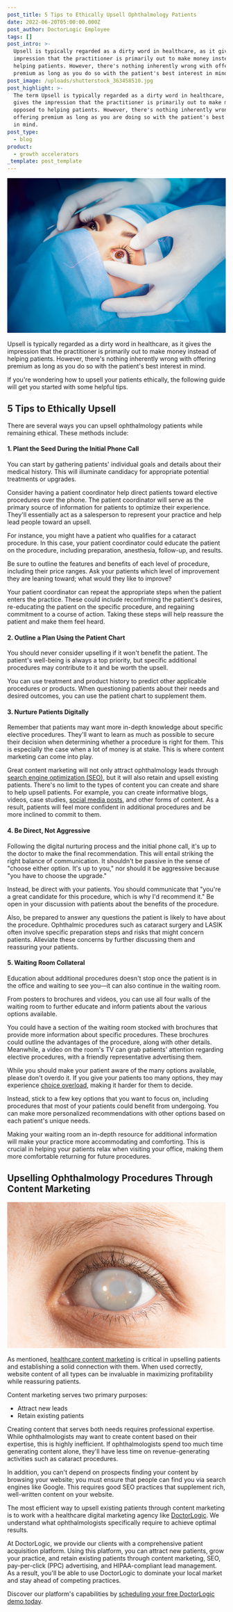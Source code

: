 ```yaml
---
post_title: 5 Tips to Ethically Upsell Ophthalmology Patients
date: 2022-06-20T05:00:00.000Z
post_author: DoctorLogic Employee
tags: []
post_intro: >-
  Upsell is typically regarded as a dirty word in healthcare, as it gives the
  impression that the practitioner is primarily out to make money instead of
  helping patients. However, there's nothing inherently wrong with offering
  premium as long as you do so with the patient's best interest in mind.
post_image: /uploads/shutterstock_363458510.jpg
post_highlight: >-
  The term Upsell is typically regarded as a dirty word in healthcare, as it
  gives the impression that the practitioner is primarily out to make money as
  opposed to helping patients. However, there's nothing inherently wrong with
  offering premium as long as you are doing so with the patient's best interest
  in mind.
post_type:
  - blog
product:
  - growth accelerators
_template: post_template
---
```


![](/uploads/shutterstock_363458510.jpg)

Upsell is typically regarded as a dirty word in healthcare, as it gives the impression that the practitioner is primarily out to make money instead of helping patients. However, there's nothing inherently wrong with offering premium as long as you do so with the patient's best interest in mind.

If you're wondering how to upsell your patients ethically, the following guide will get you started with some helpful tips.

## **5 Tips to Ethically Upsell**

There are several ways you can upsell ophthalmology patients while remaining ethical. These methods include:

#### **1. Plant the Seed During the Initial Phone Call**

You can start by gathering patients' individual goals and details about their medical history. This will illuminate candidacy for appropriate potential treatments or upgrades.

Consider having a patient coordinator help direct patients toward elective procedures over the phone. The patient coordinator will serve as the primary source of information for patients to optimize their experience. They'll essentially act as a salesperson to represent your practice and help lead people toward an upsell.

For instance, you might have a patient who qualifies for a cataract procedure. In this case, your patient coordinator could educate the patient on the procedure, including preparation, anesthesia, follow-up, and results.

Be sure to outline the features and benefits of each level of procedure, including their price ranges. Ask your patients which level of improvement they are leaning toward; what would they like to improve?

Your patient coordinator can repeat the appropriate steps when the patient enters the practice. These could include reconfirming the patient's desires, re-educating the patient on the specific procedure, and regaining commitment to a course of action. Taking these steps will help reassure the patient and make them feel heard.

#### **2. Outline a Plan Using the Patient Chart**

You should never consider upselling if it won't benefit the patient. The patient's well-being is always a top priority, but specific additional procedures may contribute to it and be worth the upsell.

You can use treatment and product history to predict other applicable procedures or products. When questioning patients about their needs and desired outcomes, you can use the patient chart to supplement them.

#### **3. Nurture Patients Digitally**

Remember that patients may want more in-depth knowledge about specific elective procedures. They'll want to learn as much as possible to secure their decision when determining whether a procedure is right for them. This is especially the case when a lot of money is at stake. This is where content marketing can come into play.

Great content marketing will not only attract ophthalmology leads through [search engine optimization (SEO)](https://doctorlogic.com/blog/seo-for-ophthalmologists-get-seen-by-google), but it will also retain and upsell existing patients. There's no limit to the types of content you can create and share to help upsell patients. For example, you can create informative blogs, videos, case studies, [social media posts](https://doctorlogic.com/growth-accelerators/medical-social-media-content), and other forms of content. As a result, patients will feel more confident in additional procedures and be more inclined to commit to them.

#### **4. Be Direct, Not Aggressive**

Following the digital nurturing process and the initial phone call, it's up to the doctor to make the final recommendation. This will entail striking the right balance of communication. It shouldn't be passive in the sense of "choose either option. It's up to you," nor should it be aggressive because "you have to choose the upgrade."

Instead, be direct with your patients. You should communicate that "you're a great candidate for this procedure, which is why I'd recommend it." Be open in your discussion with patients about the benefits of the procedure.

Also, be prepared to answer any questions the patient is likely to have about the procedure. Ophthalmic procedures such as cataract surgery and LASIK often involve specific preparation steps and risks that might concern patients. Alleviate these concerns by further discussing them and reassuring your patients.

#### **5. Waiting Room Collateral**

Education about additional procedures doesn't stop once the patient is in the office and waiting to see you—it can also continue in the waiting room.

From posters to brochures and videos, you can use all four walls of the waiting room to further educate and inform patients about the various options available.

You could have a section of the waiting room stocked with brochures that provide more information about specific procedures. These brochures could outline the advantages of the procedure, along with other details. Meanwhile, a video on the room's TV can grab patients' attention regarding elective procedures, with a friendly representative advertising them.

While you should make your patient aware of the many options available, please don't overdo it. If you give your patients too many options, they may experience [choice overload](https://en.wikipedia.org/wiki/Overchoice), making it harder for them to decide.

Instead, stick to a few key options that you want to focus on, including procedures that most of your patients could benefit from undergoing. You can make more personalized recommendations with other options based on each patient's unique needs.

Making your waiting room an in-depth resource for additional information will make your practice more accommodating and comforting. This is crucial in helping your patients relax when visiting your office, making them more comfortable returning for future procedures.

## **Upselling Ophthalmology Procedures Through Content Marketing**

![](/uploads/shutterstock_530747020.jpg)

As mentioned, [healthcare content marketing](https://doctorlogic.com/growth-accelerators/healthcare-content-marketing) is critical in upselling patients and establishing a solid connection with them. When used correctly, website content of all types can be invaluable in maximizing profitability while reassuring patients.

Content marketing serves two primary purposes:

* Attract new leads
* Retain existing patients

Creating content that serves both needs requires professional expertise. While ophthalmologists may want to create content based on their expertise, this is highly inefficient. If ophthalmologists spend too much time generating content alone, they'll have less time on revenue-generating activities such as cataract procedures.

In addition, you can't depend on prospects finding your content by browsing your website; you must ensure that people can find you via search engines like Google. This requires good SEO practices that supplement rich, well-written content on your website.

The most efficient way to upsell existing patients through content marketing is to work with a healthcare digital marketing agency like [DoctorLogic](https://doctorlogic.com/). We understand what ophthalmologists specifically require to achieve optimal results.

At DoctorLogic, we provide our clients with a comprehensive patient acquisition platform. Using this platform, you can attract new patients, grow your practice, and retain existing patients through content marketing, SEO, pay-per-click (PPC) advertising, and HIPAA-compliant lead management. As a result, you'll be able to use DoctorLogic to dominate your local market and stay ahead of competing practices.

Discover our platform's capabilities by [scheduling your free DoctorLogic demo today](https://growth.doctorlogic.com/get-a-demo).
